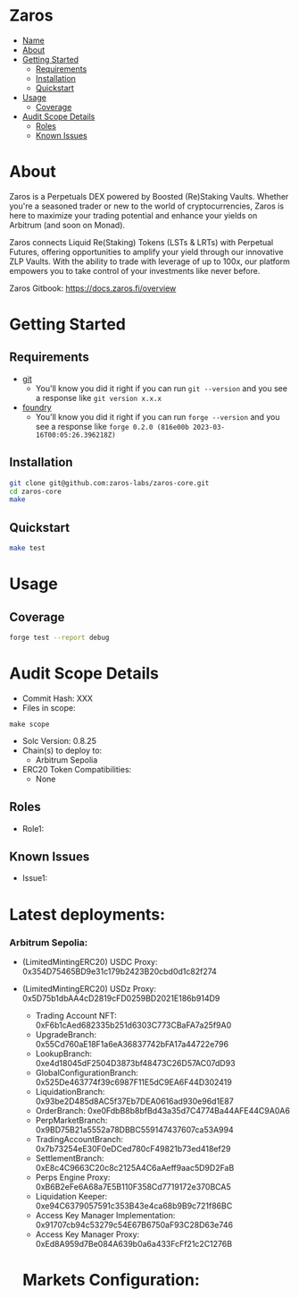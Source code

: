 # Zaros


- [Name](#name)
- [About](#about)
- [Getting Started](#getting-started)
  - [Requirements](#requirements)
  - [Installation](#installation)
  - [Quickstart](#quickstart)
- [Usage](#usage)
  - [Coverage](#coverage)
- [Audit Scope Details](#audit-scope-details)
  - [Roles](#roles)
  - [Known Issues](#known-issues)


# About

Zaros is a Perpetuals DEX powered by Boosted (Re)Staking Vaults. Whether you're a seasoned trader or new to the world of cryptocurrencies, Zaros is here to maximize your trading potential and enhance your yields on Arbitrum (and soon on Monad).

Zaros connects Liquid Re(Staking) Tokens (LSTs & LRTs) with Perpetual Futures, offering opportunities to amplify your yield through our innovative ZLP Vaults. With the ability to trade with leverage of up to 100x, our platform empowers you to take control of your investments like never before.

Zaros Gitbook: https://docs.zaros.fi/overview

# Getting Started

## Requirements

- [git](https://git-scm.com/book/en/v2/Getting-Started-Installing-Git)
  - You'll know you did it right if you can run `git --version` and you see a response like `git version x.x.x`
- [foundry](https://getfoundry.sh/)
  - You'll know you did it right if you can run `forge --version` and you see a response like `forge 0.2.0 (816e00b 2023-03-16T00:05:26.396218Z)`
<!-- Additional requirements here -->

## Installation

```bash
git clone git@github.com:zaros-labs/zaros-core.git
cd zaros-core
make
```

## Quickstart

```bash
make test
```

# Usage

## Coverage

```bash
forge test --report debug
```

# Audit Scope Details

- Commit Hash: XXX
- Files in scope:
```
make scope
```
- Solc Version: 0.8.25
- Chain(s) to deploy to:
  - Arbitrum Sepolia
- ERC20 Token Compatibilities:
  - None

## Roles

- Role1: <!-- Description -->

## Known Issues

- Issue1: <!-- Description -->

# Latest deployments:

### Arbitrum Sepolia:

- (LimitedMintingERC20) USDC Proxy: 0x354D75465BD9e31c179b2423B20cbd0d1c82f274
- (LimitedMintingERC20) USDz Proxy: 0x5D75b1dbAA4cD2819cFD0259BD2021E186b914D9

  - Trading Account NFT: 0xF6b1cAed682335b251d6303C773CBaFA7a25f9A0
  - UpgradeBranch: 0x55Cd760aE18F1a6eA36837742bFA17a44722e796
  - LookupBranch: 0xe4d18045dF2504D3873bf48473C26D57AC07dD93
  - GlobalConfigurationBranch: 0x525De463774f39c6987F11E5dC9EA6F44D302419
  - LiquidationBranch: 0x93be2D485d8AC5f37Eb7DEA0616ad930e96d1E87
  - OrderBranch: 0xe0FdbB8b8bfBd43a35d7C4774Ba44AFE44C9A0A6
  - PerpMarketBranch: 0x9BD75B21a5552a78DBBC559147437607ca53A994
  - TradingAccountBranch: 0x7b73254eE30F0eDCed780cF49821b73ed418ef29
  - SettlementBranch: 0xE8c4C9663C20c8c2125A4C6aAeff9aac5D9D2FaB
  - Perps Engine Proxy: 0xB6B2eFe6A68a7E5B110F358Cd7719172e370BCA5
  - Liquidation Keeper: 0xe94C6379057591c353B43e4ca68b9B9c721f86BC
  - Access Key Manager Implementation: 0x91707cb94c53279c54E67B6750aF93C28D63e746
  - Access Key Manager Proxy: 0xEd8A959d7Be084A639b0a6a433FcFf21c2C1276B

  # Markets Configuration:

